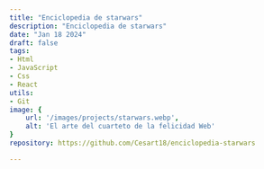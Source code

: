 ```yaml
---
title: "Enciclopedia de starwars"
description: "Enciclopedia de starwars"
date: "Jan 18 2024"
draft: false
tags:
- Html
- JavaScript
- Css
- React
utils:
- Git
image: {
    url: '/images/projects/starwars.webp',
    alt: 'El arte del cuarteto de la felicidad Web'
}
repository: https://github.com/Cesart18/enciclopedia-starwars

---
```




